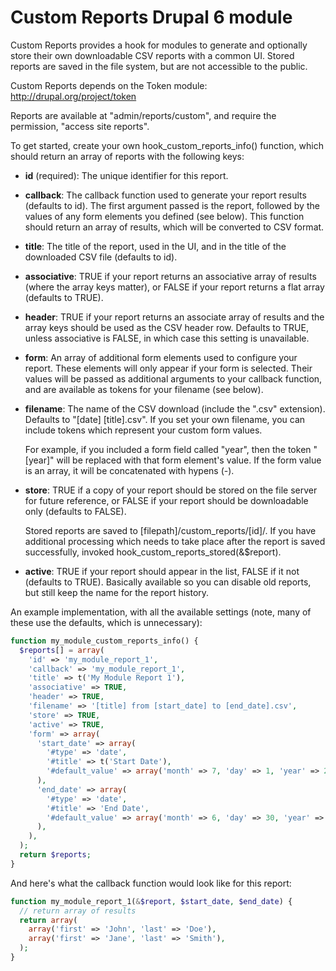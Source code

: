 Custom Reports Drupal 6 module
==============================

Custom Reports provides a hook for modules to generate and optionally store
their own downloadable CSV reports with a common UI. Stored reports are saved
in the file system, but are not accessible to the public.

Custom Reports depends on the Token module: http://drupal.org/project/token

Reports are available at "admin/reports/custom", and require the permission,
"access site reports".

To get started, create your own hook_custom_reports_info() function, which
should return an array of reports with the following keys:

- **id** (required): The unique identifier for this report.

- **callback**: The callback function used to generate your report results
  (defaults to id). The first argument passed is the report, followed by the
  values of any form elements you defined (see below). This function should
  return an array of results, which will be converted to CSV format.

- **title**: The title of the report, used in the UI, and in the title of the 
  downloaded CSV file (defaults to id).

- **associative**: TRUE if your report returns an associative array of results
  (where the array keys matter), or FALSE if your report returns a flat array
  (defaults to TRUE).

- **header**: TRUE if your report returns an associate array of results and the
  array keys should be used as the CSV header row. Defaults to TRUE, unless
  associative is FALSE, in which case this setting is unavailable.

- **form**: An array of additional form elements used to configure your report.
  These elements will only appear if your form is selected. Their values will
  be passed as additional arguments to your callback function, and are
  available as tokens for your filename (see below).
  
- **filename**: The name of the CSV download (include the ".csv" extension). 
  Defaults to "[date] [title].csv". If you set your own filename, you can
  include tokens which represent your custom form values.

  For example, if you included a form field called "year", then the token
  "[year]" will be replaced with that form element's value. If the form value
  is an array, it will be concatenated with hypens (-).

- **store**: TRUE if a copy of your report should be stored on the file server
  for future reference, or FALSE if your report should be downloadable only
  (defaults to FALSE).
  
  Stored reports are saved to [filepath]/custom_reports/[id]/. If you have
  additional processing which needs to take place after the report is saved
  successfully, invoked hook_custom_reports_stored(&$report).

- **active**: TRUE if your report should appear in the list, FALSE if it not
  (defaults to TRUE). Basically available so you can disable old reports,
  but still keep the name for the report history.

An example implementation, with all the available settings (note, many of 
these use the defaults, which is unnecessary):

```php
function my_module_custom_reports_info() {
  $reports[] = array(
    'id' => 'my_module_report_1',
    'callback' => 'my_module_report_1',
    'title' => t('My Module Report 1'),
    'associative' => TRUE,
    'header' => TRUE,
    'filename' => '[title] from [start_date] to [end_date].csv',
    'store' => TRUE,
    'active' => TRUE,
    'form' => array(
      'start_date' => array(
        '#type' => 'date',
        '#title' => t('Start Date'),
        '#default_value' => array('month' => 7, 'day' => 1, 'year' => 2010),
      ),
      'end_date' => array(
        '#type' => 'date',
        '#title' => 'End Date',
        '#default_value' => array('month' => 6, 'day' => 30, 'year' => 2011),
      ),
    ),
  );
  return $reports;
}
```

And here's what the callback function would look like for this report:

```php
function my_module_report_1(&$report, $start_date, $end_date) {
  // return array of results
  return array(
    array('first' => 'John', 'last' => 'Doe'),
    array('first' => 'Jane', 'last' => 'Smith'),
  );
}
```